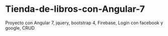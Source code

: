 # Tienda-de-libros-con-Angular-7
Proyecto con Angular 7, jquery, bootstrap 4, Firebase, Login con facebook y google, CRUD
